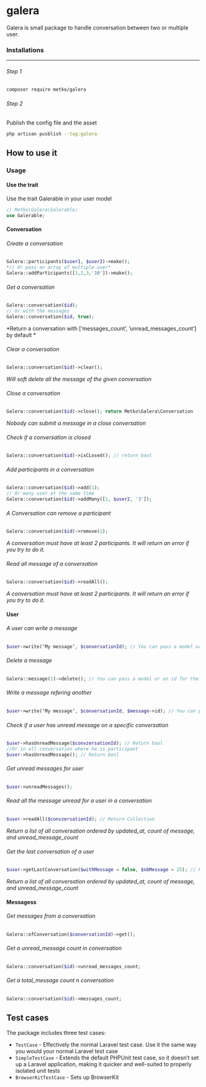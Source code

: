 # galera

Galera is small package to handle conversation between two or multiple user.

### Installations
----------------
###### Step 1
```bash
composer require metko/galera 
```

###### Step 2
Publish the config file and the asset 
```bash
php artisan pusblish --tag:galera
```

How to use it
----------------
### Usage

#### Use the trait
Use the trait Galerable in your user model
```php
// Metko\Galera\Galerable;
use Galerable;
```

#### Conversation
###### Create a conversation
```php
Galera::participants($user1, $user2)->make();
*// Or pass an array of multiple user*
Galera::addParticipants([1,2,3,'10'])->make();
```

###### Get a conversation 
```php
Galera::conversation($id);
// Or with the messages
Galera::conversation($id, true);
```
*Return a conversation with [‘messages_count’, ’unread_messages_count’] by default *

###### Clear a conversation
```php
Galera::conversation($id)->clear();
```
*Will soft delete all the message of the given conversation*

###### Close a conversation
```php
Galera::conversation($id)->close(); return Metko\Galera\Conversation
```
*Nobody can submit a message in a close conversation*

###### Check if a conversation is closed
```php
Galera::conversation($id)->isCLosed(); // return bool
```

###### Add participants in a conversation
```php
Galera::conversation($id)->add(1);
// Or many user at the same time
Galera::conversation($id)->addMany([1, $user2, '3']); 
```

###### A Conversation can remove a participant
```php
Galera::conversation($id)->remove(1); 
```
*A conversation must have at least 2 participants. It will return an error if you try to do it.*

###### Read all message of a conversation
```php
Galera::conversation($id)->readAll(); 
```
*A conversation must have at least 2 participants. It will return an error if you try to do it.*

#### User
###### A user can write a message
```php
$user->write(‘My message’, $conversationId); // You can pass a model or an id for the conversation 
```

###### Delete a message
```php
Galera::message(1)->delete(); // You can pass a model or an id for the conversation param*
```

###### Write a message refering another
```php
$user->write(‘My message’, $conversationId, $message->id); // You can pass a model or an id for the message param*
```

###### Check if a user has unread message on a specific conversation
```php
$user->hasUnreadMessage($convzersationId); // Return bool
//Or in all conversation where he is participant
$user->hasUnreadMessage(); // Return bool
```

###### Get unread messages for user
```php
$user->unreadMessages(); 
```

###### Read all the message unread for a user in a conversation
```php
$user->readAll($convzersationId); // Return Collection
```
*Return a list of all conversation ordered by updated_at, count of message, and unread_message_count*

###### Get the last conversation of a user
```php
$user->getLastConversation($withMessage = false, $nbMessage = 25); // Return Collection
```
*Return a list of all conversation ordered by updated_at, count of message, and unread_message_count*


#### Messagess
###### Get messages from a conversation
```php
Galera::ofConversation($conversationId)->get(); 
```

###### Get a unread_message count  in conversation
```php
Galera::conversation($id)->unread_messages_count; 
```

###### Get a total_message  count n conversation
```php
Galera::conversation($id)->messages_count; 
```



Test cases
----------
 
The package includes three test cases:

* `TestCase` - Effectively the normal Laravel test case. Use it the same way you would your normal Laravel test case
* `SimpleTestCase` - Extends the default PHPUnit test case, so it doesn’t set up a Laravel application, making it quicker and well-suited to properly isolated unit tests
* `BrowserKitTestCase` - Sets up BrowserKit

